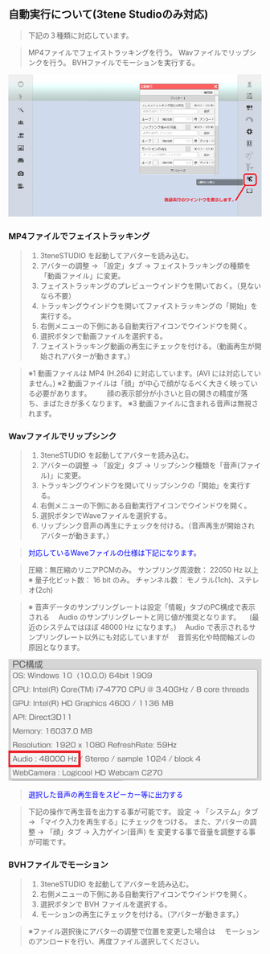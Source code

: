 ## 自動実行について(3tene Studioのみ対応)

>下記の３種類に対応しています。

>MP4ファイルでフェイストラッキングを行う。
>Wavファイルでリップシンクを行う。
>BVHファイルでモーションを実行する。

![画像](image/autorun_1.png "自動実行ウインドウ")


### MP4ファイルでフェイストラッキング

>1. 3teneSTUDIO を起動してアバターを読み込む。
>2. アバターの調整 → 「設定」タブ → フェイストラッキングの種類を「動画ファイル」に変更。
>3. フェイストラッキングのプレビューウインドウを開いておく。（見ないなら不要）
>4. トラッキングウインドウを開いてファイストラッキングの「開始」を実行する。
>5. 右側メニューの下側にある自動実行アイコンでウインドウを開く。
>6. 選択ボタンで動画ファイルを選択する。
>7. フェイストラッキング動画の再生にチェックを付ける。（動画再生が開始されアバターが動きます。）

>※1 動画ファイルは MP4 (H.264) に対応しています。(AVI には対応していません。)
>※2 動画ファイルは「顔」が中心で顔がなるべく大きく映っている必要があります。
>　　顔の表示部分が小さいと目の開きの精度が落ち、まばたきが多くなります。
>※3 動画ファイルに含まれる音声は無視されます。


### Wavファイルでリップシンク

>1. 3teneSTUDIO を起動してアバターを読み込む。
>2. アバターの調整 → 「設定」タブ → リップシンク種類を「音声(ファイル)」に変更。
>4. トラッキングウインドウを開いてリップシンクの「開始」を実行する。
>5. 右側メニューの下側にある自動実行アイコンでウインドウを開く。
>6. 選択ボタンでWaveファイルを選択する。
>7. リップシンク音声の再生にチェックを付ける。（音声再生が開始されアバターが動きます。）

><font color="Blue">対応しているWaveファイルの仕様は下記になります。</font>

>圧縮：無圧縮のリニアPCMのみ。
>サンプリング周波数： 22050 Hz 以上 ※
>量子化ビット数： 16 bit のみ。
>チャンネル数： モノラル(1ch)、ステレオ(2ch)

>※ 音声データのサンプリングレートは設定「情報」タブのPC構成で表示される
>　Audio のサンプリングレートと同じ値が推奨となります。
>　(最近のシステムではほぼ 48000 Hz になります。)
>　Audio で表示されるサンプリングレート以外にも対応していますが
>　音質劣化や時間軸ズレの原因となります。

![画像](image/autorun_2.png "サンプリングレート")

><font color="Blue">選択した音声の再生音をスピーカー等に出力する</font>

>下記の操作で再生音を出力する事が可能です。
>設定 → 「システム」タブ → 「マイク入力を再生する」にチェックをつける。
>また、アバターの調整 → 「顔」タブ → 入力ゲイン(音声) を
>変更する事で音量を調整する事が可能です。


### BVHファイルでモーション

>1. 3teneSTUDIO を起動してアバターを読み込む。
>2. 右側メニューの下側にある自動実行アイコンでウインドウを開く。
>3. 選択ボタンで BVH ファイルを選択する。
>4. モーションの再生にチェックを付ける。（アバターが動きます。）

>※ファイル選択後にアバターの調整で位置を変更した場合は
>　モーションのアンロードを行い、再度ファイル選択してください。



